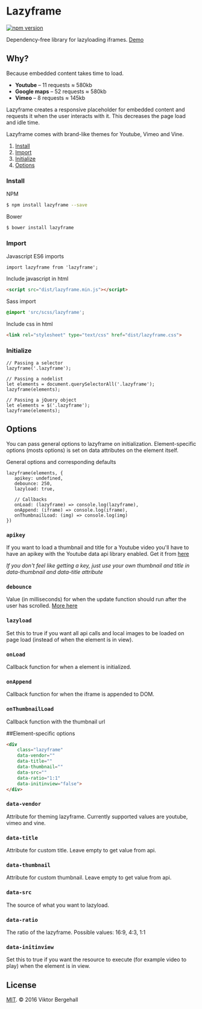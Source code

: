 # Lazyframe

[![npm version](https://badge.fury.io/js/lazyframe.svg)](https://badge.fury.io/js/lazyframe)

Dependency-free library for lazyloading iframes. [Demo](https://viktorbergehall.github.io/lazyframe/)

## Why?
Because embedded content takes time to load.

* **Youtube** – 11 requests ≈ 580kb
* **Google maps** – 52 requests ≈ 580kb
* **Vimeo** – 8 requests ≈ 145kb

Lazyframe creates a responsive placeholder for embedded content and requests it when the user interacts with it. This decreases the page load and idle time.

Lazyframe comes with brand-like themes for Youtube, Vimeo and Vine.

1. [Install](#install)
2. [Import](#import)
3. [Initialize](#Initialize)
4. [Options](#options)

### Install

NPM

```bash
$ npm install lazyframe --save
```

Bower

```bash
$ bower install lazyframe
```

### Import

Javascript ES6 imports

```es6
import lazyframe from 'lazyframe';
```

Include javascript in html

```html
<script src="dist/lazyframe.min.js"></script>
```
Sass import

```sass
@import 'src/scss/lazyframe';
```
Include css in html

```html
<link rel="stylesheet" type="text/css" href="dist/lazyframe.css">
```

### Initialize

```es6
// Passing a selector
lazyframe('.lazyframe');

// Passing a nodelist
let elements = document.querySelectorAll('.lazyframe');
lazyframe(elements);

// Passing a jQuery object
let elements = $('.lazyframe');
lazyframe(elements);
```

## Options

You can pass general options to lazyframe on initialization. Element-specific options (mosts options) is set on data attributes on the element itself.

General options and corresponding defaults

```es6
lazyframe(elements, {
   apikey: undefined,
   debounce: 250,
   lazyload: true,

   // Callbacks
   onLoad: (lazyframe) => console.log(lazyframe),
   onAppend: (iframe) => console.log(iframe),
   onThumbnailLoad: (img) => console.log(img)
})
```
### `apikey`
If you want to load a thumbnail and title for a Youtube video you'll have to have an apikey with the Youtube data api library enabled. Get it from [here](https://console.developers.google.com)

_If you don't feel like getting a key, just use your own thumbnail and title in data-thumbnail and data-title attribute_

### `debounce`
Value (in milliseconds) for when the update function should run after the user has scrolled. [More here](https://css-tricks.com/the-difference-between-throttling-and-debouncing/)

### `lazyload`
Set this to true if you want all api calls and local images to be loaded on page load (instead of when the element is in view).

### `onLoad`
Callback function for when a element is initialized.

### `onAppend`
Callback function for when the iframe is appended to DOM.

### `onThumbnailLoad`
Callback function with the thumbnail url

##Element-specific options

```html
<div
	class="lazyframe"
	data-vendor=""
	data-title=""
	data-thumbnail=""
	data-src=""
  	data-ratio="1:1"
	data-initinview="false">
</div>
```
### `data-vendor`
Attribute for theming lazyframe. Currently supported values are youtube, vimeo and vine.
### `data-title`
Attribute for custom title. Leave empty to get value from api.
### `data-thumbnail`
Attribute for custom thumbnail. Leave empty to get value from api.
### `data-src`
The source of what you want to lazyload.
### `data-ratio`
The ratio of the lazyframe. Possible values: 16:9, 4:3, 1:1
### `data-initinview`
Set this to true if you want the resource to execute (for example video to play) when the element is in view.

## License

[MIT](https://opensource.org/licenses/MIT). © 2016 Viktor Bergehall
